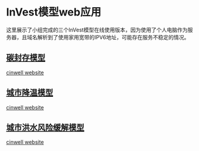 # InVest模型web应用

这里展示了小组完成的三个InVest模型在线使用版本，因为使用了个人电脑作为服务器，且域名解析到了使用家用宽带的IPV6地址，可能存在服务不稳定的情况。

## [碳封存模型](http://dash.hsyami.xyz:8050)

[cinwell website](http://dash.hsyami.xyz:8050 ':include :type=iframe width=100% height=400px')

## [城市降温模型](http://dash.hsyami.xyz:8051)

[cinwell website](http://dash.hsyami.xyz:8051 ':include :type=iframe width=100% height=400px')

## [城市洪水风险缓解模型](http://dash.hsyami.xyz:8052)

[cinwell website](http://dash.hsyami.xyz:8052 ':include :type=iframe width=100% height=400px')